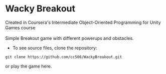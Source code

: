 # Wacky Breakout
Created in Coursera's Intermediate Object-Oriented Programming for Unity Games course <br/>
<br/>
Simple Breakout game with different powerups and obstacles.

* To see source files, clone the repository:
```
git clone https://github.com/cc506/WackyBreakout.git
```
 or play the game here.